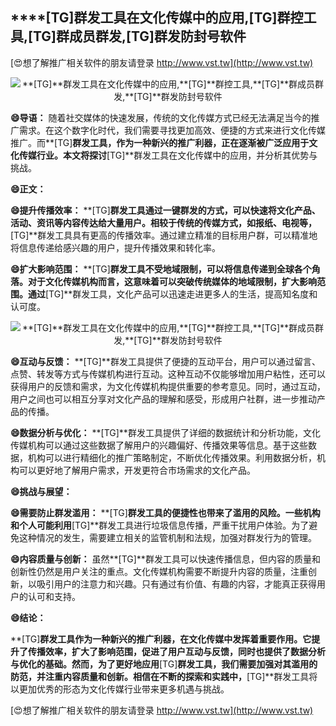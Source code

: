 ## ****[TG]**群发工具在文化传媒中的应用,**[TG]**群控工具,**[TG]**群成员群发,**[TG]**群发防封号软件**

[😍想了解推广相关软件的朋友请登录 http://www.vst.tw](http://www.vst.tw)

 <center><img src="https://vst.tw/MP4/tuiguang/png/7.png" alt="**[TG]**群发工具在文化传媒中的应用,**[TG]**群控工具,**[TG]**群成员群发,**[TG]**群发防封号软件"></center>

**😄导语：**
随着社交媒体的快速发展，传统的文化传媒方式已经无法满足当今的推广需求。在这个数字化时代，我们需要寻找更加高效、便捷的方式来进行文化传媒推广。而**[TG]**群发工具，作为一种新兴的推广利器，正在逐渐被广泛应用于文化传媒行业。本文将探讨**[TG]**群发工具在文化传媒中的应用，并分析其优势与挑战。

**😄正文：**

**😄提升传播效率：**
**[TG]**群发工具通过一键群发的方式，可以快速将文化产品、活动、资讯等内容传达给大量用户。相较于传统的传媒方式，如报纸、电视等，**[TG]**群发工具具有更高的传播效率。通过建立精准的目标用户群，可以精准地将信息传递给感兴趣的用户，提升传播效果和转化率。

**😄扩大影响范围：**
**[TG]**群发工具不受地域限制，可以将信息传递到全球各个角落。对于文化传媒机构而言，这意味着可以突破传统媒体的地域限制，扩大影响范围。通过**[TG]**群发工具，文化产品可以迅速走进更多人的生活，提高知名度和认可度。

 <center><img src="https://vst.tw/MP4/tuiguang/png/4.png" alt="**[TG]**群发工具在文化传媒中的应用,**[TG]**群控工具,**[TG]**群成员群发,**[TG]**群发防封号软件"></center>

**😄互动与反馈：**
**[TG]**群发工具提供了便捷的互动平台，用户可以通过留言、点赞、转发等方式与传媒机构进行互动。这种互动不仅能够增加用户粘性，还可以获得用户的反馈和需求，为文化传媒机构提供重要的参考意见。同时，通过互动，用户之间也可以相互分享对文化产品的理解和感受，形成用户社群，进一步推动产品的传播。

**😄数据分析与优化：**
**[TG]**群发工具提供了详细的数据统计和分析功能，文化传媒机构可以通过这些数据了解用户的兴趣偏好、传播效果等信息。基于这些数据，机构可以进行精细化的推广策略制定，不断优化传播效果。利用数据分析，机构可以更好地了解用户需求，开发更符合市场需求的文化产品。

**😄挑战与展望：**

**😄需要防止群发滥用：**
**[TG]**群发工具的便捷性也带来了滥用的风险。一些机构和个人可能利用**[TG]**群发工具进行垃圾信息传播，严重干扰用户体验。为了避免这种情况的发生，需要建立相关的监管机制和法规，加强对群发行为的管理。

**😄内容质量与创新：**
虽然**[TG]**群发工具可以快速传播信息，但内容的质量和创新性仍然是用户关注的重点。文化传媒机构需要不断提升内容的质量，注重创新，以吸引用户的注意力和兴趣。只有通过有价值、有趣的内容，才能真正获得用户的认可和支持。

**😄结论：**

**[TG]**群发工具作为一种新兴的推广利器，在文化传媒中发挥着重要作用。它提升了传播效率，扩大了影响范围，促进了用户互动与反馈，同时也提供了数据分析与优化的基础。然而，为了更好地应用**[TG]**群发工具，我们需要加强对其滥用的防范，并注重内容质量和创新。相信在不断的探索和实践中，**[TG]**群发工具将以更加优秀的形态为文化传媒行业带来更多机遇与挑战。

[😍想了解推广相关软件的朋友请登录 http://www.vst.tw](http://www.vst.tw)



